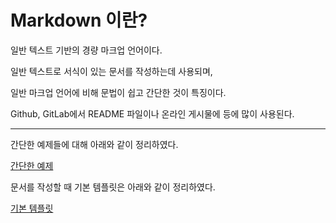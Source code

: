 Markdown 이란?
===
일반 텍스트 기반의 경량 마크업 언어이다.

일반 텍스트로 서식이 있는 문서를 작성하는데 사용되며, 

일반 마크업 언어에 비해 문법이 쉽고 간단한 것이 특징이다.

Github, GitLab에서 README 파일이나 온라인 게시물에 등에 많이 사용된다.

---

간단한 예제들에 대해 아래와 같이 정리하였다.

[간단한 예제](example.md)

문서를 작성할 때 기본 템플릿은 아래와 같이 정리하였다.

[기본 템플릿](template.md)
